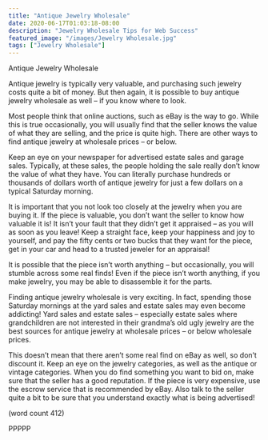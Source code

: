 ```yaml
---
title: "Antique Jewelry Wholesale"
date: 2020-06-17T01:03:18-08:00
description: "Jewelry Wholesale Tips for Web Success"
featured_image: "/images/Jewelry Wholesale.jpg"
tags: ["Jewelry Wholesale"]
---
```


Antique Jewelry Wholesale

Antique jewelry is typically very valuable, and 
purchasing such jewelry costs quite a bit of money. 
But then again, it is possible to buy antique jewelry 
wholesale as well – if you know where to look. 

Most people think that online auctions, such as 
eBay is the way to go. While this is true 
occasionally, you will usually find that the seller 
knows the value of what they are selling, and the 
price is quite high. There are other ways to find 
antique jewelry at wholesale prices – or below.

Keep an eye on your newspaper for advertised 
estate sales and garage sales. Typically, at these 
sales, the people holding the sale really don’t know 
the value of what they have. You can literally 
purchase hundreds or thousands of dollars worth of 
antique jewelry for just a few dollars on a typical 
Saturday morning.

It is important that you not look too closely at the 
jewelry when you are buying it. If the piece is 
valuable, you don’t want the seller to know how 
valuable it is! It isn’t your fault that they didn’t get it 
appraised – as you will as soon as you leave! Keep 
a straight face, keep your happiness and joy to 
yourself, and pay the fifty cents or two bucks that 
they want for the piece, get in your car and head to 
a trusted jeweler for an appraisal!

It is possible that the piece isn’t worth anything – 
but occasionally, you will stumble across some real 
finds! Even if the piece isn’t worth anything, if you 
make jewelry, you may be able to disassemble it 
for the parts. 

Finding antique jewelry wholesale is very exciting. 
In fact, spending those Saturday mornings at the 
yard sales and estate sales may even become 
addicting! Yard sales and estate sales – especially 
estate sales where grandchildren are not interested 
in their grandma’s old ugly jewelry are the best 
sources for antique jewelry at wholesale prices – or 
below wholesale prices.

This doesn’t mean that there aren’t some real find 
on eBay as well, so don’t discount it. Keep an eye 
on the jewelry categories, as well as the antique or 
vintage categories. When you do find something 
you want to bid on, make sure that the seller has a 
good reputation. If the piece is very expensive, use 
the escrow service that is recommended by eBay. 
Also talk to the seller quite a bit to be sure that you 
understand exactly what is being advertised!

(word count 412)

PPPPP

